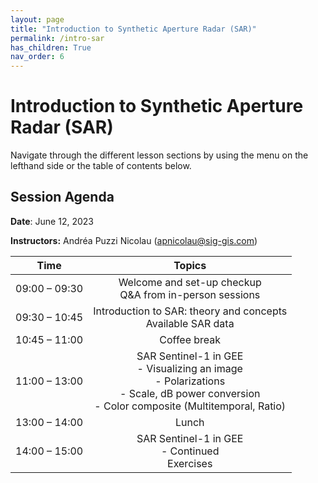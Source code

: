 ```yaml
---
layout: page
title: "Introduction to Synthetic Aperture Radar (SAR)"
permalink: /intro-sar
has_children: True
nav_order: 6
---
```


# Introduction to Synthetic Aperture Radar (SAR)

Navigate through the different lesson sections by using the menu on the lefthand side or the table of contents below.

## Session Agenda

**Date**: June 12, 2023

**Instructors:** Andréa Puzzi Nicolau ([apnicolau@sig-gis.com](apnicolau@sig-gis.com))

|      Time     |                                                                     Topics                                                                     |
|:-------------:|:----------------------------------------------------------------------------------------------------------------------------------------------:|
| 09:00 – 09:30 | Welcome and set-up checkup<br>Q&A from in-person sessions                                                                                      |
| 09:30 – 10:45 | Introduction to SAR: theory and concepts<br>Available SAR data                                                                                 |
| 10:45 – 11:00 |                                                                  Coffee break                                                                  |
| 11:00 – 13:00 | SAR Sentinel-1 in GEE<br>- Visualizing an image<br>- Polarizations<br>- Scale, dB power conversion<br>- Color composite (Multitemporal, Ratio) |
| 13:00 – 14:00 |                                                                      Lunch                                                                     |
| 14:00 – 15:00 | SAR Sentinel-1 in GEE<br>- Continued<br>Exercises                                                                                              |

